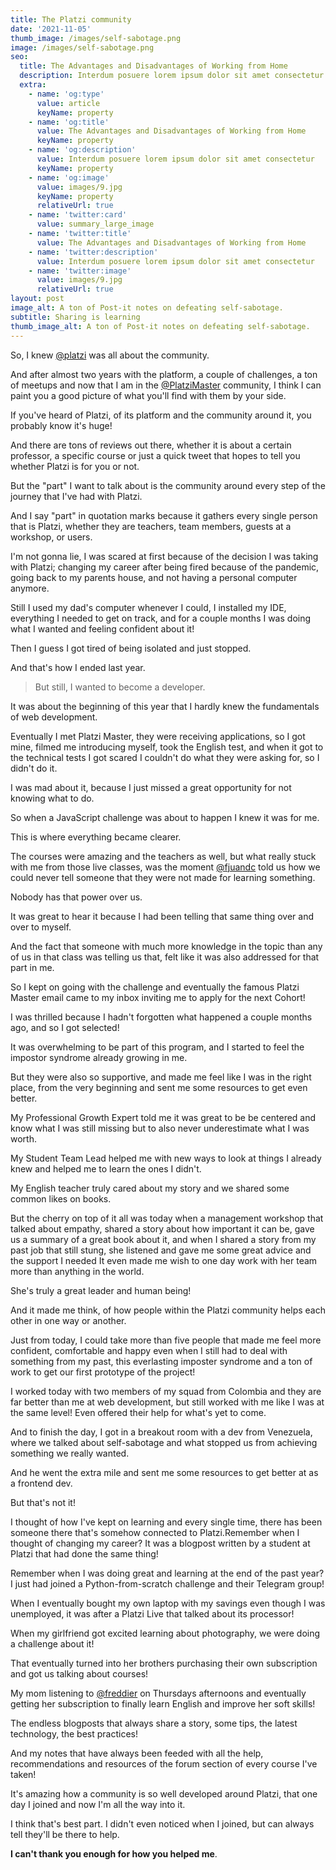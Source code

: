 ```yaml
---
title: The Platzi community
date: '2021-11-05'
thumb_image: /images/self-sabotage.png
image: /images/self-sabotage.png
seo:
  title: The Advantages and Disadvantages of Working from Home
  description: Interdum posuere lorem ipsum dolor sit amet consectetur
  extra:
    - name: 'og:type'
      value: article
      keyName: property
    - name: 'og:title'
      value: The Advantages and Disadvantages of Working from Home
      keyName: property
    - name: 'og:description'
      value: Interdum posuere lorem ipsum dolor sit amet consectetur
      keyName: property
    - name: 'og:image'
      value: images/9.jpg
      keyName: property
      relativeUrl: true
    - name: 'twitter:card'
      value: summary_large_image
    - name: 'twitter:title'
      value: The Advantages and Disadvantages of Working from Home
    - name: 'twitter:description'
      value: Interdum posuere lorem ipsum dolor sit amet consectetur
    - name: 'twitter:image'
      value: images/9.jpg
      relativeUrl: true
layout: post
image_alt: A ton of Post-it notes on defeating self-sabotage.
subtitle: Sharing is learning
thumb_image_alt: A ton of Post-it notes on defeating self-sabotage.
---
```

So, I knew [@platzi](https://twitter.com/platzi) was all about the community.

And after almost two years with the platform, a couple of challenges, a ton of meetups and now that I am in the [@PlatziMaster](https://twitter.com/PlatziMaster) community, I think I can paint you a good picture of what you'll find with them by your side.

If you've heard of Platzi, of its platform and the community around it, you probably know it's huge!

And there are tons of reviews out there, whether it is about a certain professor, a specific course or just a quick tweet that hopes to tell you whether Platzi is for you or not.

But the "part" I want to talk about is the community around every step of the journey that I've had with Platzi.

And I say "part" in quotation marks because it gathers every single person that is Platzi, whether they are teachers, team members, guests at a workshop, or users.

I'm not gonna lie, I was scared at first because of the decision I was taking with Platzi; changing my career after being fired because of the pandemic, going back to my parents house, and not having a personal computer anymore.

Still I used my dad's computer whenever I could, I installed my IDE, everything I needed to get on track, and for a couple months I was doing what I wanted and feeling confident about it!

Then I guess I got tired of being isolated and just stopped.

And that's how I ended last year.

> But still, I wanted to become a developer.

It was about the beginning of this year that I hardly knew the fundamentals of web development.

Eventually I met Platzi Master, they were receiving applications, so I got mine, filmed me introducing myself, took the English test, and when it got to the technical tests I got scared I couldn't do what they were asking for, so I didn't do it.

I was mad about it, because I just missed a great opportunity for not knowing what to do.

So when a JavaScript challenge was about to happen I knew it was for me.

This is where everything became clearer.

The courses were amazing and the teachers as well, but what really stuck with me from those live classes, was the moment [@fjuandc](https://twitter.com/fjuandc) told us how we could never tell someone that they were not made for learning something.

Nobody has that power over us.

It was great to hear it because I had been telling that same thing over and over to myself.

And the fact that someone with much more knowledge in the topic than any of us in that class was telling us that, felt like it was also addressed for that part in me.

So I kept on going with the challenge and eventually the famous Platzi Master email came to my inbox inviting me to apply for the next Cohort!

I was thrilled because I hadn't forgotten what happened a couple months ago, and so I got selected!

It was overwhelming to be part of this program, and I started to feel the impostor syndrome already growing in me.

But they were also so supportive, and made me feel like I was in the right place, from the very beginning and sent me some resources to get even better.

My Professional Growth Expert told me it was great to be be centered and know what I was still missing but to also never underestimate what I was worth.

My Student Team Lead helped me with new ways to look at things I already knew and helped me to learn the ones I didn't.

My English teacher truly cared about my story and we shared some common likes on books.

But the cherry on top of it all was today when a management workshop that talked about empathy, shared a story about how important it can be, gave us a summary of a great book about it, and when I shared a story from my past job that still stung, she listened and gave me some great advice and the support I needed It even made me wish to one day work with her team more than anything in the world.

She's truly a great leader and human being!

And it made me think, of how people within the Platzi community helps each other in one way or another.

Just from today, I could take more than five people that made me feel more confident, comfortable and happy even when I still had to deal with something from my past, this everlasting imposter syndrome and a ton of work to get our first prototype of the project!

I worked today with two members of my squad from Colombia and they are far better than me at web development, but still worked with me like I was at the same level!
Even offered their help for what's yet to come.

And to finish the day, I got in a breakout room with a dev from Venezuela, where we talked about self-sabotage and what stopped us from achieving something we really wanted.

And he went the extra mile and sent me some resources to get better at as a frontend dev.

But that's not it!

I thought of how I've kept on learning and every single time, there has been someone there that's somehow connected to Platzi.Remember when I thought of changing my career? It was a blogpost written by a student at Platzi that had done the same thing!

Remember when I was doing great and learning at the end of the past year? I just had joined a Python-from-scratch challenge and their Telegram group!

When I eventually bought my own laptop with my savings even though I was unemployed, it was after a Platzi Live that talked about its processor!

When my girlfriend got excited learning about photography, we were doing a challenge about it!

That eventually turned into her brothers purchasing their own subscription and got us talking about courses!

My mom listening to [@freddier](https://twitter.com/freddier) on Thursdays afternoons and eventually getting her subscription to finally learn English and improve her soft skills!

The endless blogposts that always share a story, some tips, the latest technology, the best practices!

And my notes that have always been feeded with all the help, recommendations and resources of the forum section of every course I've taken!

It's amazing how a community is so well developed around Platzi, that one day I joined and now I'm all the way into it.

I think that's best part. I didn't even noticed when I joined, but can always tell they'll be there to help.

**I can't thank you enough for how you helped me**.

